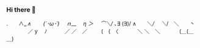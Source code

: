 ### Hi there 👋

.　　∧,_,∧
　　(`･ω･´)　 ｎ__
　η ＞　 ⌒＼/ ､_∃
(∃)/ ∧　　＼_/
　＼_/　＼　　丶
　　　　／ y　 ﾉ
　　　／ ／　／
　　 (　(　〈
 　 　　＼ ＼　＼
  　　 　(＿(＿＿)





<!--
**YumYumNyang/YumYumNyang** is a ✨ _special_ ✨ repository because its `README.md` (this file) appears on your GitHub profile.

Here are some ideas to get you started:

- 🔭 I’m currently working on ...
- 🌱 I’m currently learning ...
- 👯 I’m looking to collaborate on ...
- 🤔 I’m looking for help with ...
- 💬 Ask me about ...
- 📫 How to reach me: ...
- 😄 Pronouns: ...
- ⚡ Fun fact: ...
-->
